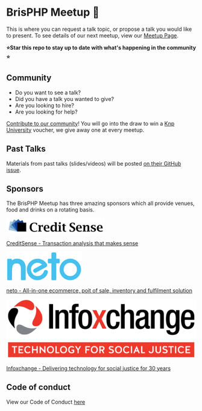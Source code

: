# BrisPHP Meetup 🐘

This is where you can request a talk topic, or propose a talk you would like to present. To see details of our next meetup, view our [Meetup Page](https://www.meetup.com/BrisPHP/).

**⭐️Star this repo to stay up to date with what's happening in the community ⭐️**

## Community

* Do you want to see a talk? 
* Did you have a talk you wanted to give?
* Are you looking to hire?
* Are you looking for help?

[Contribute to our community](https://github.com/BrisPHP/meetups/issues/new)! You will go into the draw to win a [Knp University](https://knpuniversity.com/) voucher, we give away one at every meetup.


## Past Talks

Materials from past talks (slides/videos) will be posted [on their GitHub issue](https://github.com/BrisPHP/meetups/issues?utf8=%E2%9C%93&q=is%3Aissue+label%3A%22Talk+Finalised%22+).

## Sponsors

The BrisPHP Meetup has three amazing sponsors which all provide venues, food and drinks on a rotating basis.

![CreditSense](./images/creditsense.png)

[CreditSense - Transaction analysis that makes sense](https://creditsense.com.au/)

<img src="/images/neto-logo.svg?sanitize=true" alt="neto" width="200">

[neto - All-in-one ecommerce, poit of sale, inventory and fulfilment solution](https://www.neto.com.au/)

![Infoxchange](./images/infoxchange.png)

[Infoxchange - Delivering technology for social justice for 30 years](https://www.infoxchange.org/au)

## Code of conduct

View our Code of Conduct [here](./code-of-conduct.md)

